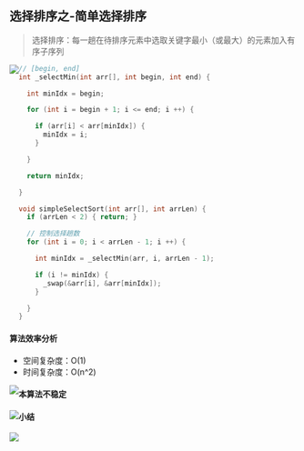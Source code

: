 ## 选择排序之-简单选择排序

> 选择排序：每一趟在待排序元素中选取关键字最小（或最大）的元素加入有序子序列

<img src='https://gitee.com/pj-l/imgs-1/raw/master/screenShot/image-20211109220655563.png' style='float: left;'></img>

```c
// [begin, end]
int _selectMin(int arr[], int begin, int end) {

  int minIdx = begin;

  for (int i = begin + 1; i <= end; i ++) {

    if (arr[i] < arr[minIdx]) {
      minIdx = i;
    }

  }

  return minIdx;

}

void simpleSelectSort(int arr[], int arrLen) {
  if (arrLen < 2) { return; }

  // 控制选择趟数
  for (int i = 0; i < arrLen - 1; i ++) {

    int minIdx = _selectMin(arr, i, arrLen - 1);

    if (i != minIdx) {
      _swap(&arr[i], &arr[minIdx]);
    }

  }
}
```

#### 算法效率分析

- 空间复杂度：O(1)
- 时间复杂度：O(n^2)

<img src='https://gitee.com/pj-l/imgs-1/raw/master/screenShot/image-20211109224722187.png' style='float: left;'></img>

#### 本算法不稳定

<img src='https://gitee.com/pj-l/imgs-1/raw/master/screenShot/image-20211109223718260.png' style='float: left;'></img>

#### 小结

<img src='https://gitee.com/pj-l/imgs-1/raw/master/screenShot/image-20211109222841943.png' style='float: left;'></img>